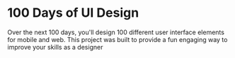 # 100 Days of UI Design

Over the next 100 days, you'll design 100 different user interface elements for mobile and web. This project was built to provide a fun engaging way to improve your skills as a designer
